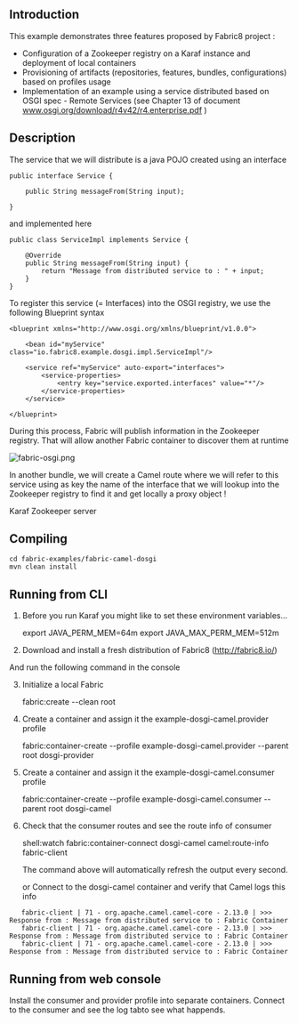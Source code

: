 ## Introduction

This example demonstrates three features proposed by Fabric8 project :

* Configuration of a Zookeeper registry on a Karaf instance and deployment of local containers
* Provisioning of artifacts (repositories, features, bundles, configurations) based on profiles usage
* Implementation of an example using a service distributed based on OSGI spec - Remote Services (see Chapter 13 of document www.osgi.org/download/r4v42/r4.enterprise.pdf )

## Description

The service that we will distribute is a java POJO created using an interface

    public interface Service {

        public String messageFrom(String input);

    }

and implemented here

    public class ServiceImpl implements Service {

        @Override
        public String messageFrom(String input) {
            return "Message from distributed service to : " + input;
        }
    }

To register this service (= Interfaces) into the OSGI registry, we use the following Blueprint syntax

    <blueprint xmlns="http://www.osgi.org/xmlns/blueprint/v1.0.0">

        <bean id="myService" class="io.fabric8.example.dosgi.impl.ServiceImpl"/>

        <service ref="myService" auto-export="interfaces">
            <service-properties>
                <entry key="service.exported.interfaces" value="*"/>
            </service-properties>
        </service>

    </blueprint>

During this process, Fabric will publish information in the Zookeeper registry. That will allow another Fabric container to discover them at runtime

![fabric-osgi.png](https://raw.githubusercontent.com/fabric8io/fabric8/master/fabric/fabric-examples/fabric-camel-dosgi/fabric-dosgi.png)

In another bundle, we will create a Camel route where we will refer to this service using as key the name of the interface that we will lookup into
the Zookeeper registry to find it and get locally a proxy object !

<reference id="myService" interface="io.fabric8.example.dosgi.Service" availability="optional"/>

<camelContext id="camel" trace="false" xmlns="http://camel.apache.org/schema/blueprint">

  <route id="fabric-client">
    <from uri="timer://foo?fixedRate=true&amp;period=10000"/>
    <setBody>
        <constant>Karaf Zookeeper server</constant>
    </setBody>
    <bean ref="myService" method="messageFrom"/>
    <log message=">>> Response from : ${body}"/>
  </route>

</camelContext>


## Compiling

    cd fabric-examples/fabric-camel-dosgi
    mvn clean install

## Running from CLI

1) Before you run Karaf you might like to set these environment variables...

    export JAVA_PERM_MEM=64m
    export JAVA_MAX_PERM_MEM=512m

2) Download and install a fresh distribution of Fabric8 (http://fabric8.io/)

And run the following command in the console

3) Initialize a local Fabric

    fabric:create --clean root

4) Create a container and assign it the example-dosgi-camel.provider profile

    fabric:container-create --profile example-dosgi-camel.provider --parent root dosgi-provider

5) Create a container and assign it the example-dosgi-camel.consumer profile

    fabric:container-create --profile example-dosgi-camel.consumer --parent root dosgi-camel

6) Check that the consumer routes and see the route info of consumer

    shell:watch fabric:container-connect dosgi-camel camel:route-info fabric-client

   The command above will automatically refresh the output every second.

   or Connect to the dosgi-camel container and verify that Camel logs this info

```
   fabric-client | 71 - org.apache.camel.camel-core - 2.13.0 | >>> Response from : Message from distributed service to : Fabric Container
   fabric-client | 71 - org.apache.camel.camel-core - 2.13.0 | >>> Response from : Message from distributed service to : Fabric Container
   fabric-client | 71 - org.apache.camel.camel-core - 2.13.0 | >>> Response from : Message from distributed service to : Fabric Container
```

## Running from web console

Install the consumer and provider profile into separate containers. Connect to the consumer and see the log tabto see what happends.